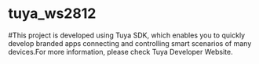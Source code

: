 # tuya_ws2812
#This project is developed using Tuya SDK, which enables you to quickly develop branded apps connecting and controlling smart scenarios of many devices.For more information, please check Tuya Developer Website.
